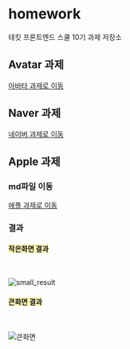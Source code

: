 # homework

테킷 프론트엔드 스쿨 10기 과제 저장소</br>
## Avatar 과제
[아바타 과제로 이동](./avatars/avatars.md)<br>
## Naver 과제
[네이버 과제로 이동](./naver/naver.md)<br>

## Apple 과제

### md파일 이동

[애플 과제로 이동](./apple/apple.md)
<br/>

### 결과

#### <span style="background-color:#fff5b1">작은화면 결과</span>

</br>

![small_result](https://github.com/YSP97/homework/assets/140301763/28a0f10e-1ae9-4784-8b73-5af023c846e4)

#### <span style="background-color:#fff5b1">큰화면 결과</span>

</br>

![큰화면](https://github.com/YSP97/homework/assets/140301763/5a330d03-41e9-4ea1-8abf-78e61df2d929)
